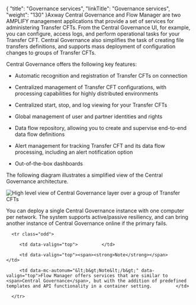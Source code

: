 {
    "title": "Governance services",
    "linkTitle": "Governance services",
    "weight": "130"
}Axway Central Governance and Flow Manager are two AMPLIFY management applications that provide a set of services for administering Transfer CFTs. From the Central Governance UI, for example, you can configure, access logs, and perform operational tasks for your Transfer CFT. Central Governance also simplifies the task of creating file transfers definitions, and supports mass deployment of configuration changes to groups of Transfer CFTs.

Central Governance offers the following key features:

-   Automatic recognition and registration of Transfer CFTs on connection
-   Centralized management of Transfer CFT configurations, with processing capabilities for highly distributed environments
-   Centralized start, stop, and log viewing for your Transfer CFTs
-   Global management of user and partner identities and rights
-   Data flow repository, allowing you to create and supervise end-to-end data flow definitions
-   Alert management for tracking Transfer CFT and its data flow processing, including an alert notification option
-   Out-of-the-box dashboards

The following diagram illustrates a simplified view of the Central Governance architecture.

![High level view of Central Governance layer over a group of Transfer CFTs](/Images/TransferCFT/2013_g_CG_architecture_draft1.png)

You can deploy a single Central Governance instance with one computer per network. The system supports active/passive resiliency, and can bring another instance of Central Governance online if the primary fails.

<table data-cellpadding="0" data-cellspacing="0">
   <tbody>
      <tr class="odd">
         <td data-valign="top">         </td>
         <td data-valign="top"><span><strong>Note</strong></span>         </td>
         <td data-mc-autonum="&lt;b&gt;Note&lt;/b&gt;" data-valign="top">Flow Manager offers services that are similar to <span>Central Governance</span>, but with the addition of predefined templates and API functionality in a container setting.         </td>
      </tr>
   </tbody>
</table>
